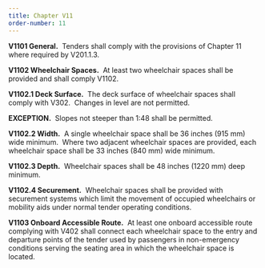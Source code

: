 ```yaml
---
title: Chapter V11
order-number: 11
---
```


**V1101 General.**  Tenders shall comply with the provisions of Chapter 11 where required by V201.1.3.

**V1102 Wheelchair Spaces.**  At least two wheelchair spaces shall be provided and shall comply V1102.

**V1102.1 Deck Surface.**  The deck surface of wheelchair spaces shall comply with V302.  Changes in level are not permitted.

**EXCEPTION.**  Slopes not steeper than 1:48 shall be permitted.

**V1102.2 Width.**  A single wheelchair space shall be 36 inches (915 mm) wide minimum.  Where two adjacent wheelchair spaces are provided, each wheelchair space shall be 33 inches (840 mm) wide minimum.

**V1102.3 Depth.**  Wheelchair spaces shall be 48 inches (1220 mm) deep minimum.

**V1102.4 Securement.**  Wheelchair spaces shall be provided with securement systems which limit the movement of occupied wheelchairs or mobility aids under normal tender operating conditions.

**V1103 Onboard Accessible Route.**  At least one onboard accessible route complying with V402 shall connect each wheelchair space to the entry and departure points of the tender used by passengers in non-emergency conditions serving the seating area in which the wheelchair space is located.
